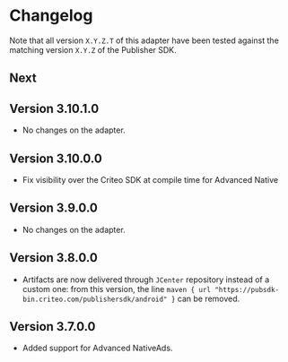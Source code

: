 # Changelog

Note that all version `X.Y.Z.T` of this adapter have been tested against the matching version
`X.Y.Z` of the Publisher SDK.

## Next

## Version 3.10.1.0

* No changes on the adapter.
 
## Version 3.10.0.0

* Fix visibility over the Criteo SDK at compile time for Advanced Native

## Version 3.9.0.0

* No changes on the adapter.

## Version 3.8.0.0

* Artifacts are now delivered through `JCenter` repository instead of a custom one: from this
version, the line `maven { url "https://pubsdk-bin.criteo.com/publishersdk/android" }` can be
removed.

## Version 3.7.0.0

* Added support for Advanced NativeAds.
